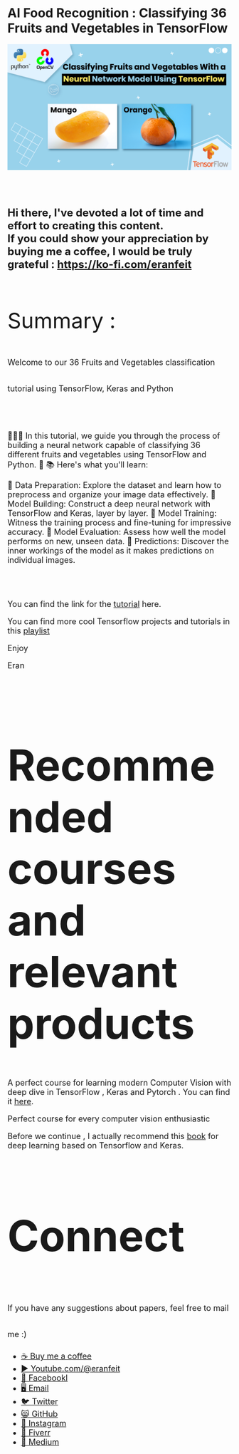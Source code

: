 # AI Food Recognition : Classifying 36 Fruits and Vegetables in TensorFlow

<p align="center">
  <img width="800" src="classify-Fruit-vegtables.png" "image">
</p>

##
<br/><br/> 

**<font size="5">Hi there,
I've devoted a lot of time and effort to creating this content. <br/> 
If you could show your appreciation by buying me a coffee, I would be truly grateful : https://ko-fi.com/eranfeit**

<br/><br/>
<font size= "7" >
Summary : <br/>


<font size= "4" >
Welcome to our 36 Fruits and Vegetables classification tutorial using TensorFlow, Keras and Python  
<br/><br/> 

🍏🥕🍅 In this tutorial, we guide you through the process of building a neural network capable of classifying 36 different fruits and vegetables using TensorFlow and Python. 🎥
📚 Here's what you'll learn: 

🔹 Data Preparation: Explore the dataset and learn how to preprocess and organize your image data effectively. 
🔹 Model Building: Construct a deep neural network with TensorFlow and Keras, layer by layer. 
🔹 Model Training: Witness the training process and fine-tuning for impressive accuracy. 
🔹 Model Evaluation: Assess how well the model performs on new, unseen data. 
🔹 Predictions: Discover the inner workings of the model as it makes predictions on individual images.


<br/><br/> 

You can find the link for the [tutorial](https://youtu.be/w5T86Z3lod0) here. 

You can find more cool Tensorflow projects and tutorials in this [playlist](https://youtube.com/playlist?list=PLdkryDe59y4Ze9_12JhWu3cs-lOGYwYeD)

Enjoy

Eran
<br/><br/> 

</font>

# Recommended courses and relevant products 
<font size= "4" >

A perfect course for learning modern Computer Vision with deep dive in TensorFlow , Keras and Pytorch . You can find it [here](http://bit.ly/3HeDy1V).

Perfect course for every computer vision enthusiastic

Before we continue , I actually recommend this [book](https://amzn.to/3STWZ2N) for deep learning based on Tensorflow and Keras. 



</font>

# Connect

<font size= "4" >
If you have any suggestions about papers, feel free to mail me :)

- [☕ Buy me a coffee](https://ko-fi.com/eranfeit)
- [▶️ Youtube.com/@eranfeit](https://www.youtube.com/channel/UCTiWJJhaH6BviSWKLJUM9sg)
- [🐙 Facebookl](https://www.facebook.com/groups/3080601358933585)
- [🖥️ Email](mailto:feitgemel@gmail.com)
- [🐦 Twitter](https://twitter.com/eran_feit )
- [😸 GitHub](https://github.com/feitgemel)
- [📸 Instagram](https://www.instagram.com/eran_feit/)
- [🤝 Fiverr ](https://www.fiverr.com/s/mB3Pbb)
- [📝 Medium ](https://medium.com/@feitgemel)


</font>

